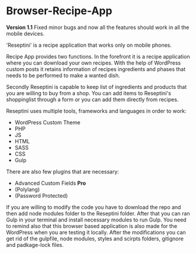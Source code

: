 <h1>Browser-Recipe-App</h1>

<b>Version 1.1</b>
Fixed minor bugs and now all the features should work in all the mobile devices.


'Reseptini' is a recipe application that works only on mobile phones.

Recipe App provides two functions. In the forefront it is a recipe application where you can download your own recipes. With the help of WordPress custom posts it retains information of recipes ingredients and phases that needs to be performed to make a wanted dish.

Secondly Reseptini is capable to keep list of ingredients and products that you are willing to buy from a shop. You can add items to Reseptini's shoppinglist through a form or you can add them directly from recipes.

Reseptini uses multiple tools, frameworks and languages in order to work:
<ul>
  <li>WordPress Custom Theme</li>
  <li>PHP</li>
  <li>JS</li>
  <li>HTML</li>
  <li>SASS</li>
  <li>CSS</li>
  <li>Gulp</li>
</ul>

There are also few plugins that are necessary:
<ul>
  <li>Advanced Custom Fields <b>Pro</b></li>
  <li>(Polylang)</li>
  <li>(Password Protected)</li>
</ul>

<p>If you are willing to modify the code you have to download the repo and then add node modules folder to the Reseptini folder. After that you can ran Gulp in your terminal and install necessary modules to run Gulp. You need to remind also that this browser based application is also made for the WordPress when you are testing it locally. After the modifications you can get rid of the gulpfile, node modules, styles and scirpts folders, gitignore and padkage-lock files.</p>